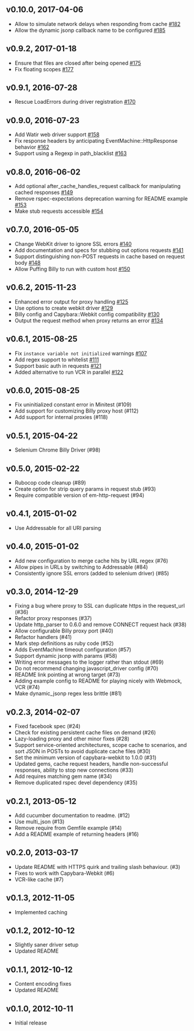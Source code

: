 v0.10.0, 2017-04-06
-------------------
  * Allow to simulate network delays when responding from cache [#182](https://github.com/oesmith/puffing-billy/pull/182)
  * Allow the dynamic jsonp callback name to be configured [#185](https://github.com/oesmith/puffing-billy/pull/185)

v0.9.2, 2017-01-18
------------------
  * Ensure that files are closed after being opened [#175](https://github.com/oesmith/puffing-billy/pull/175)
  * Fix floating scopes [#177](https://github.com/oesmith/puffing-billy/pull/177)

v0.9.1, 2016-07-28
------------------
  * Rescue LoadErrors during driver registration [#170](https://github.com/oesmith/puffing-billy/pull/170)

v0.9.0, 2016-07-23
------------------
  * Add Watir web driver support [#158](https://github.com/oesmith/puffing-billy/pull/158)
  * Fix response headers by anticipating EventMachine::HttpResponse behavior [#162](https://github.com/oesmith/puffing-billy/pull/162)
  * Support using a Regexp in path_blacklist [#163](https://github.com/oesmith/puffing-billy/pull/163)

v0.8.0, 2016-06-02
------------------
  * Add optional after_cache_handles_request callback for manipulating cached responses [#149](https://github.com/oesmith/puffing-billy/pull/149)
  * Remove rspec-expectations deprecation warning for README example [#153](https://github.com/oesmith/puffing-billy/pull/153)
  * Make stub requests accessible [#154](https://github.com/oesmith/puffing-billy/pull/154)

v0.7.0, 2016-05-05
------------------
  * Change WebKit driver to ignore SSL errors [#140](https://github.com/oesmith/puffing-billy/pull/140)
  * Add documentation and specs for stubbing out options requests [#141](https://github.com/oesmith/puffing-billy/pull/141)
  * Support distinguishing non-POST requests in cache based on request body [#148](https://github.com/oesmith/puffing-billy/pull/148)
  * Allow Puffing Billy to run with custom host [#150](https://github.com/oesmith/puffing-billy/pull/150)

v0.6.2, 2015-11-23
------------------

  * Enhanced error output for proxy handling [#125](https://github.com/oesmith/puffing-billy/pull/125)
  * Use options to create webkit driver [#129](https://github.com/oesmith/puffing-billy/pull/129)
  * Billy config and Capybara::Webkit config compatibility [#130](https://github.com/oesmith/puffing-billy/pull/130)
  * Output the request method when proxy returns an error [#134](https://github.com/oesmith/puffing-billy/pull/134)

v0.6.1, 2015-08-25
------------------

  * Fix `instance variable not initialized` warnings [#107](https://github.com/oesmith/puffing-billy/pull/107)
  * Add regex support to whitelist [#111](https://github.com/oesmith/puffing-billy/pull/111)
  * Support basic auth in requests [#121](https://github.com/oesmith/puffing-billy/pull/121)
  * Added alternative to run VCR in parallel [#122](https://github.com/oesmith/puffing-billy/pull/122)

v0.6.0, 2015-08-25
------------------

  * Fix uninitialized constant error in Minitest (#109)
  * Add support for customizing Billy proxy host (#112)
  * Add support for internal proxies (#118)

v0.5.1, 2015-04-22
------------------

  * Selenium Chrome Billy Driver (#98)

v0.5.0, 2015-02-22
------------------

  * Rubocop code cleanup (#89)
  * Create option for strip query params in request stub (#93)
  * Require compatible version of em-http-request (#94)

v0.4.1, 2015-01-02
------------------

  * Use Addressable for all URI parsing

v0.4.0, 2015-01-02
------------------

  * Add new configuration to merge cache hits by URL regex (#76)
  * Allow pipes in URLs by switching to Addressable (#84)
  * Consistently ignore SSL errors (added to selenium driver) (#85)

v0.3.0, 2014-12-29
------------------

  * Fixing a bug where proxy to SSL can duplicate https in the request_url (#36)
  * Refactor proxy responses (#37)
  * Update http_parser to 0.6.0 and remove CONNECT request hack (#38)
  * Allow configurable Billy proxy port (#40)
  * Refactor handlers (#41)
  * Mark step definitions as ruby code (#52)
  * Adds EventMachine timeout configuration (#57)
  * Support dynamic jsonp with params (#58)
  * Writing error messages to the logger rather than stdout (#69)
  * Do not recommend changing javascript_driver config (#70)
  * README link pointing at wrong target (#73)
  * Adding example config to README for playing nicely with Webmock, VCR (#74)
  * Make dynamic_jsonp regex less brittle (#81)

v0.2.3, 2014-02-07
------------------

  * Fixed facebook spec (#24)
  * Check for existing persistent cache files on demand (#26)
  * Lazy-loading proxy and other minor fixes (#28)
  * Support service-oriented architectures, scope cache to scenarios, and sort JSON in POSTs to avoid duplicate cache files (#30)
  * Set the minimum version of capybara-webkit to 1.0.0 (#31)
  * Updated gems, cache request headers, handle non-successful responses, ability to stop new connections (#33)
  * Add requires matching gem name (#34)
  * Remove duplicated rspec devel dependency (#35)

v0.2.1, 2013-05-12
------------------

  * Add cucumber documentation to readme. (#12)
  * Use multi_json (#13)
  * Remove require from Gemfile example (#14)
  * Add a README example of returning headers (#16)

v0.2.0, 2013-03-17
------------------

  * Update README with HTTPS quirk and trailing slash behaviour. (#3)
  * Fixes to work with Capybara-Webkit (#6)
  * VCR-like cache (#7)

v0.1.3, 2012-11-05
------------------

  * Implemented caching

v0.1.2, 2012-10-12
------------------

  * Slightly saner driver setup
  * Updated README

v0.1.1, 2012-10-12
------------------

  * Content encoding fixes
  * Updated README

v0.1.0, 2012-10-11
------------------

  * Initial release
